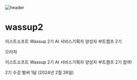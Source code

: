 ![header](https://capsule-render.vercel.app/api?type=venom&height=200&color=auto&text=Hello-nl-I'm%20Wupei&fontSize=50)

# wassup2
이스트소프트 Wassup 2기 AI 서비스기획자 양성자 부트캠프 2기


으라챠

이스트소프트 Wassup 2기 AI 서비스기획자 양성자 부트캠프 2기 참여!

2기 수강 벌써 1달 (2024년 2월 26일)
